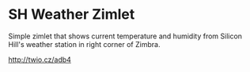 # SH Weather Zimlet

Simple zimlet that shows current temperature and humidity from Silicon Hill's
weather station in right corner of Zimbra.

http://twio.cz/adb4
